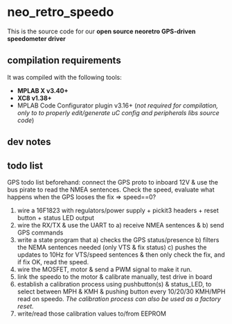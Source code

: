 # neo_retro_speedo

This is the source code for our **open source neoretro GPS-driven speedometer driver**

## compilation requirements

It was compiled with the following tools:
- **MPLAB X v3.40+**
- **XC8 v1.38+**
- MPLAB Code Configurator plugin v3.16+ (*not required for compilation, only to to properly edit/generate uC config and peripherals libs source code*)

## dev notes

## todo list

GPS todo list beforehand:
connect the GPS proto to inboard 12V & use the bus pirate to read the NMEA sentences.
Check the speed, evaluate what happens when the GPS looses the fix => speed==0?

1. wire a 16F1823 with regulators/power supply + pickit3 headers + reset button + status LED output
2. wire the RX/TX & use the UART to a) receive NMEA sentences & b) send GPS commands
3. write a state program that a) checks the GPS status/presence b) filters the NEMA sentences needed (only VTS & fix status) c) pushes the updates to 10Hz for VTS/speed sentences & then only check the fix, and if fix OK, read the speed.
4. wire the MOSFET, motor & send a PWM signal to make it run.
5. link the speedo to the motor & calibrate manually, test drive in board
6. establish a calibration process using pushbutton(s) & status_LED, to select between MPH & KMH & pushing button every 10/20/30 KMH/MPH read on speedo.
*The calibration process can also be used as a factory reset.*
7. write/read those calibration values to/from EEPROM
